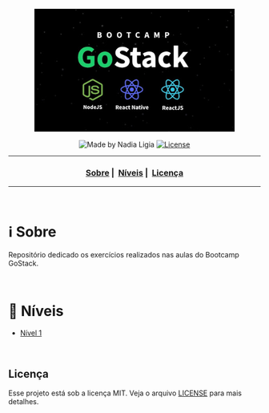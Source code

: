 <p align="center">
  <img src="assets/logo.jpg" width="400">
</p>

<p align="center">
  <img alt="Made by Nadia Ligia" src="https://img.shields.io/badge/made%20by-Nadia%20Ligia-informational">
  
  <a href="license.md">
  <img alt="License" src="https://img.shields.io/badge/License-MIT-informational">
  </a>
</p>

___

<h3 align="center">
  <a href="#information_source-sobre">Sobre</a>&nbsp;|&nbsp;
  <a href="#book-niveis">Níveis</a>&nbsp;|&nbsp;
  <a href="#licença">Licença</a>
</h3>

___

<br>

# :information_source: Sobre

Repositório dedicado os exercícios realizados nas aulas do Bootcamp GoStack.

<br>

# :book: Níveis

- [Nível 1](n-01)


<br>

## Licença 

Esse projeto está sob a licença MIT. Veja o arquivo [LICENSE](LICENSE) para mais detalhes.